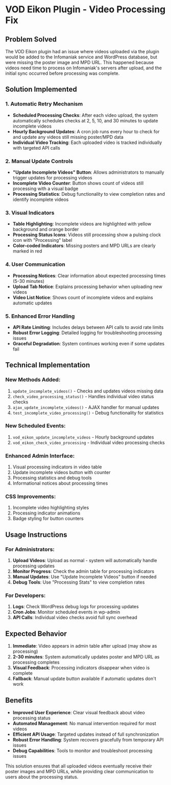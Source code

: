 # VOD Eikon Plugin - Video Processing Fix

## Problem Solved

The VOD Eikon plugin had an issue where videos uploaded via the plugin would be added to the Infomaniak service and WordPress database, but were missing the poster image and MPD URL. This happened because videos need time to process on Infomaniak's servers after upload, and the initial sync occurred before processing was complete.

## Solution Implemented

### 1. Automatic Retry Mechanism

- **Scheduled Processing Checks**: After each video upload, the system automatically schedules checks at 2, 5, 10, and 30 minutes to update incomplete videos
- **Hourly Background Updates**: A cron job runs every hour to check for and update any videos still missing poster/MPD data
- **Individual Video Tracking**: Each uploaded video is tracked individually with targeted API calls

### 2. Manual Update Controls

- **"Update Incomplete Videos" Button**: Allows administrators to manually trigger updates for processing videos
- **Incomplete Video Counter**: Button shows count of videos still processing with a visual badge
- **Processing Statistics**: Debug functionality to view completion rates and identify incomplete videos

### 3. Visual Indicators

- **Table Highlighting**: Incomplete videos are highlighted with yellow background and orange border
- **Processing Status Icons**: Videos still processing show a pulsing clock icon with "Processing" label
- **Color-coded Indicators**: Missing posters and MPD URLs are clearly marked in red

### 4. User Communication

- **Processing Notices**: Clear information about expected processing times (5-30 minutes)
- **Upload Tab Notice**: Explains processing behavior when uploading new videos
- **Video List Notice**: Shows count of incomplete videos and explains automatic updates

### 5. Enhanced Error Handling

- **API Rate Limiting**: Includes delays between API calls to avoid rate limits
- **Robust Error Logging**: Detailed logging for troubleshooting processing issues
- **Graceful Degradation**: System continues working even if some updates fail

## Technical Implementation

### New Methods Added:

1. `update_incomplete_videos()` - Checks and updates videos missing data
2. `check_video_processing_status()` - Handles individual video status checks
3. `ajax_update_incomplete_videos()` - AJAX handler for manual updates
4. `test_incomplete_video_processing()` - Debug functionality for statistics

### New Scheduled Events:

1. `vod_eikon_update_incomplete_videos` - Hourly background updates
2. `vod_eikon_check_video_processing` - Individual video processing checks

### Enhanced Admin Interface:

1. Visual processing indicators in video table
2. Update incomplete videos button with counter
3. Processing statistics and debug tools
4. Informational notices about processing times

### CSS Improvements:

1. Incomplete video highlighting styles
2. Processing indicator animations
3. Badge styling for button counters

## Usage Instructions

### For Administrators:

1. **Upload Videos**: Upload as normal - system will automatically handle processing updates
2. **Monitor Progress**: Check the admin table for processing indicators
3. **Manual Updates**: Use "Update Incomplete Videos" button if needed
4. **Debug Tools**: Use "Processing Stats" to view completion rates

### For Developers:

1. **Logs**: Check WordPress debug logs for processing updates
2. **Cron Jobs**: Monitor scheduled events in wp-admin
3. **API Calls**: Individual video checks avoid full sync overhead

## Expected Behavior

1. **Immediate**: Video appears in admin table after upload (may show as processing)
2. **2-30 minutes**: System automatically updates poster and MPD URL as processing completes
3. **Visual Feedback**: Processing indicators disappear when video is complete
4. **Fallback**: Manual update button available if automatic updates don't work

## Benefits

- **Improved User Experience**: Clear visual feedback about video processing status
- **Automated Management**: No manual intervention required for most videos
- **Efficient API Usage**: Targeted updates instead of full synchronization
- **Robust Error Handling**: System recovers gracefully from temporary API issues
- **Debug Capabilities**: Tools to monitor and troubleshoot processing issues

This solution ensures that all uploaded videos eventually receive their poster images and MPD URLs, while providing clear communication to users about the processing status.
